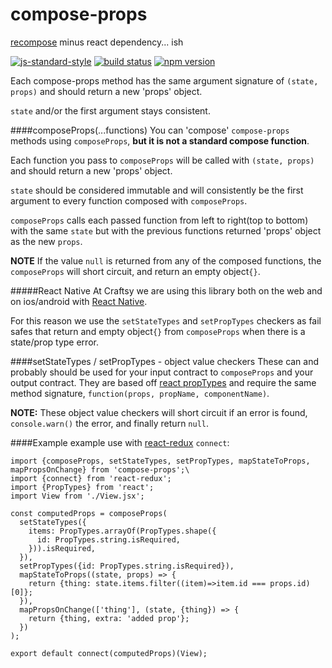 # compose-props
[recompose](https://github.com/acdlite/recompose) minus react dependency... ish

[![js-standard-style](https://img.shields.io/badge/code%20style-standard-brightgreen.svg)](http://standardjs.com/)
[![build status](https://img.shields.io/travis/Craftsy/compose-props/master.svg?style=flat-square)](https://travis-ci.org/Craftsy/compose-props) [![npm version](https://img.shields.io/npm/v/compose-props.svg?style=flat-square)](https://www.npmjs.com/package/compose-props)

Each compose-props method has the same argument signature of `(state, props)` and should return a new 'props' object.

`state` and/or the first argument stays consistent.

####composeProps(...functions)
You can 'compose' `compose-props` methods using `composeProps`, **but it is not a standard compose function**.

Each function you pass to `composeProps` will be called with `(state, props)` and should return a new 'props' object.

`state` should be considered immutable and will consistently be the first argument to every function composed with `composeProps`.

`composeProps` calls each passed function from left to right(top to bottom) with the same `state` but with the previous functions returned 'props' object as the new `props`.

**NOTE** If the value `null` is returned from any of the composed functions, the `composeProps` will short circuit, and return an empty object`{}`.

#####React Native
At Craftsy we are using this library both on the web and on ios/android with [React Native](https://facebook.github.io/react-native/).

For this reason we use the `setStateTypes` and `setPropTypes` checkers as fail safes that return and empty object`{}` from `composeProps` when there is a state/prop type error.

####setStateTypes / setPropTypes - object value checkers
These can and probably should be used for your input contract to `composeProps` and your output contract. They are based off [react propTypes](https://facebook.github.io/react/docs/reusable-components.html#prop-validation) and require the same method signature, `function(props, propName, componentName)`.

**NOTE:** These object value checkers will short circuit if an error is found, `console.warn()` the error, and finally return `null`.

####Example
example use with [react-redux](https://github.com/rackt/react-redux) `connect`:

```
import {composeProps, setStateTypes, setPropTypes, mapStateToProps, mapPropsOnChange} from 'compose-props';\
import {connect} from 'react-redux';
import {PropTypes} from 'react';
import View from './View.jsx';

const computedProps = composeProps(
  setStateTypes({
    items: PropTypes.arrayOf(PropTypes.shape({
      id: PropTypes.string.isRequired,
    })).isRequired,
  }),
  setPropTypes({id: PropTypes.string.isRequired}),
  mapStateToProps((state, props) => {
    return {thing: state.items.filter((item)=>item.id === props.id)[0]};
  }),
  mapPropsOnChange(['thing'], (state, {thing}) => {
    return {thing, extra: 'added prop'};
  })
);

export default connect(computedProps)(View);
```

